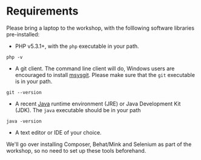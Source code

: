---
---
# Requirements

Please bring a laptop to the workshop, with the folllowing software libraries pre-installed:

* PHP v5.3.1+, with the `php` executable in your path.

```
php -v
```

* A git client. The command line client will do, Windows users are encouraged to install [msysgit](http://msysgit.github.io/). Please make sure that the `git` executable is in your path.

```
git --version
```

* A recent [Java](https://www.java.com/en/download/) runtime environment (JRE) or Java Development Kit (JDK). The `java` executable should be in your path

```
java -version
```

* A text editor or IDE of your choice.

We'll go over installing Composer, Behat/Mink and Selenium as part of the workshop, so no need to set up these tools beforehand.

